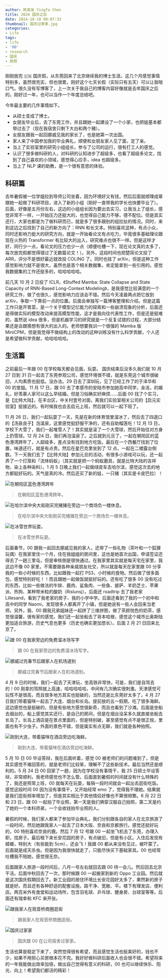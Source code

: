 ```yaml
---
author: 陈英发 Yingfa Chen
title: 2024 国庆之后
date: 2024-10-10 00:07:33
thumbnail: 国庆过家家.jpg
categories:
- Life
tags:
- life
- '00'
- research
- 国庆
- 放假
---
```


刚刚放完 🇨🇳 国庆假，从东莞回来了北京继续我的博士生涯。这几个月感觉事情特别多，虽然很充实，但也很累，刚好这个七天长假（实际只有五天）可以让我喘口气。很久没有写博客了，上一次关于我自己的博客内容好像就是去年国庆之后的。刚好过一年，也可以当作一个年度总结吧。

<!-- more -->

今年最主要的几件事情如下。

- 从硕士变成了博士。
- 女朋友毕业后，去了东莞工作，并且跟她一起建设了一个小家，也把娃基本都带过去了（现在我宿舍只剩下大白和两个猪）。
- 女朋友跟我一起回挪威见我的家长了，也是她第一次出国。
- 家人来了中国参加我的毕业典礼，顺便和女朋友家人见了面，定了亲。
- 当上了实验室里的研究小组组长，参与了公司的运行，很有打工人的感觉。
- 认识了很多做科研的人，对科研的认知进步了超级多，也看了超级多论文，找到了自己喜欢的小领域，感觉得心应手，idea 也超级多。
- 当上了 NLP 课的助教，是一个很有意思的体验。

## 科研篇

去年暑假被一位学姐拉到导师公司坐着，因为环境好又有钱，然后后面就顺理成章跟她一起做了科研项目，进入了新的小组（刚好一直带我的学长也快要毕业了）。后面，好像是五月份左右，这边的小组组长因为要出去实习，让我当上了组长，感觉非常不一样，一开始压力还挺大的，也觉得自己能力不够，德不配位。但是其实还行，大家也都是为了做科研而已，就是多了很多跟别的组拉扯的情况。同时，来到这边之后找到了自己的新方向了：RNN 和长文本。特别喜欢这种，有点小众，同时还影响力挺大的研究方向，就是一开始看论文有点吃力，毕竟很多基础理论跟现在火热的 Transformer 有比较大的出入，研究难点也很不一样。但是这样才好，同行少一点，看论文的压力也少一点（顺便吐槽一下，现在论文真的太多了，每次放完假都觉得错过了无数篇论文！）。另外，这段时间也把楚简论文投了 ARR，评分不是很好最近就改投 COLING 了。同时也挂了 arXiv，但是这种工作感觉影响力就不是很大，虽然也是首个相关数据集，肯定能拿到一些引用的。感觉我数据集的工作还挺多的，哈哈哈哈哈。

前几天 10 月 2 日投了 ICLR，《Stuffed Mamba: State Collapse and State Capacity of RNN-Based Long-Context Modeling》，是我感觉比较满意的一个研究工作，做了也很久，感觉影响力应该会不错。然后今天凌晨两点把它放到 arXiv，争取一下靠前一点的位置。后面会单独写一篇博客整理和介绍。但是这篇工作只是开胃菜，是一个关于模型记忆能力的探索和一些崩溃现象的分析，后面还是得做实际的模型改动来提高模型性能，这才是我向往代表性工作，但是还是挺难的，虽然说 idea 很多，但是机器学习的研究就是一个反复试错的过程，大部分结果还是会跟猜想有很大的出入的。老师想要我训一个很强的 Mamba 版 MiniCPM，但是我觉得不做结构上的改动的这种训练没有什么科学贡献，个人还是希望做科学贡献，哈哈哈哈哈。

## 生活篇

之前最后一年跟 00 在学校每天都会见面，玩耍。 国庆结束后没多久我们就 10 月 27 日到 31 日一起去了东莞参观公司，感觉环境很不错，就是东莞这个城市很破旧，人均素质也挺低。没办法。29 日去了深圳玩，见了已经工作了的于泽华和 00 的堂姐。11 月 17 日，跟 00 去了孝感市的安陆市参加她高中同学，金洁，的婚礼，好羡慕人家可以这么早结婚。但是习俗确实好麻烦……后面 00 找了个实习，是【比特大陆】，在丰台区，中关村壹号对面，离我们实验室相关公司的【启元实验室】挺接近的。有时候我也会去启元上班，然后就可以一起下班了。

11 月 26 日，我们一起玩耍了一天，先是在新的体育馆里溜冰了，然后去了四道口的【汤泉良子】泡温泉，这里感觉挺舒服干净的，还有自助榴莲吃！12 月 13 日，学校下大雪了，我们一起堆雪人了！其实就是滚了一个大雪球，然后开始往对方身上扔雪球。12 月 24 日，我们再泡温泉了。之后就到元旦了，一起在朝阳区的蓝色港湾跨年了，人超级多，差点没有找到地方吃饭。最后在一个西餐厅找到了位置，味道还行，就是有点贵。然后在星巴克里坐到了 12 点，一起在二楼露台倒数。下一天我们去了【比特大陆】参加元旦的活动，有很多小游戏可以玩，还一起弄了一个灯笼和「流体蚂蚁」（其实就是把一个蚂蚁磨具，就是比特大陆的吉祥物，染上各种染料）。1 月 5 日晚上我们一起做绿皮车去哈尔滨，感觉这次去的地方都挺好玩的。天气是真的冷。然后还买了新的娃，一只猪（其实是卡皮巴拉）！

![在朝阳区蓝色港湾跨年](./2024国庆之后/跨年.jpg "在朝阳区蓝色港湾跨年。")

> 在朝阳区蓝色港湾跨年。

![在哈尔滨中央大街刚买完猪猪在旁边一个商场负一楼休息。](./2024国庆之后/猪猪.jpg "在哈尔滨中央大街刚买完猪猪在旁边一个商场负一楼休息。")

> 在哈尔滨中央大街刚买完猪猪在旁边一个商场负一楼休息。

![在冰雪世界玩耍。](./2024国庆之后/冰雪世界.jpg "在冰雪世界玩耍。")

> 在冰雪世界玩耍。

后面春节，00 跟我一起回去挪威见我的家人，还带了一些礼物（茶叶和一个狐狸玩偶）在我家里住一个月，住在我姐姐的房间里，这也是她首次出国，申请签证还得去了一趟三里屯，但是审核倒是很快通过。在我家里其实就是每天宅在家里，我这边不像 00 家里，不需要跟各种亲戚朋友社交，所以就是每天在家里跟 00 分享我的一些小时候的东西，比如跟我一起打 PS3，小时候的食物。然后做了很多面包，感觉特别好吃！！而且跟她一起做饭就挺好玩的。还有吃了很多 00 没有吃过的东西，比如一些做法的牛排、鹿肉、鲨鱼肉、一些鱼、披萨、羊奶芝士、苹果派、热狗、某种带米粒的酸奶（Rislunsj）。后面还 roadtrip 去了我老家 Lillesand，看到了我老家的房子、我的小学中学。后面还看到了我的一个初中和高中的同学 Naomi，发现很多人都离开了小镇，但是她说有一些人会回来当老师。另外，我、00 跟我兄弟姐妹还一起拼了三维拼图，做了茶颜悦色的奶茶，感觉很温馨，很有家的感觉。我们还一起坐船去了哥本哈根，感觉这个城市比奥斯陆更加适合旅游，历史气息也更多（历史也确实更加悠长）。后面 2 月 21 日回来北京了。

![跟 00 在我家旁边的免费溜冰场写字](./2024国庆之后/溜冰写字.jpg "跟 00 在我家旁边的免费溜冰场写字。")

> 跟 00 在我家旁边的免费溜冰场写字。

![挪威过完春节后跟家人在机场道别](./2024国庆之后/离开挪威.jpg "挪威过完春节后跟家人在机场道别。")

> 挪威过完春节后跟家人在机场道别。

4 月 9 日的时候，我们一起去了天津玩，坐高铁非常快，可是，我们是自驾去的！00 刚拿的驾照就上高速，哈哈哈哈哈，中间有几次确实很刺激。天津感觉可玩性不是很高，而且很多地方其实也挺破的，当然还是比东莞好太多了。4 月 27 日我们带着猫咪一起去了大连、烟台和长岛。提前放的五一假期，吃了很多海鲜。这边感觉也是挺破的，但是有些地方感觉很新奇，而且也看到了沙滩。后面是坐船去烟台的，船上感觉其实还行，是自己的房间，但是在烟台没呆多久就直接坐船去长岛了。长岛上酒店是在景点里面的，但是特别破，甚至感觉有点不是很正规，里面也有不少虫子。外面的景色不错，但是属实有点无聊，我们就是各种拍照。

![刚到大连，带着猫咪在酒店旁边吃海鲜。](./2024国庆之后/大连猫咪吃饭.jpg "刚到大连，带着猫咪在酒店旁边吃海鲜。")

> 刚到大连，带着猫咪在酒店旁边吃海鲜。

5 月 10 日 00 毕设答辩，我在后面听着，感觉 00 被老师们的问题难到了，但是其实感觉不难回答的，就是老师们比较笨，理解不了这些新技术。最后当然还是顺利的。5 月 24 日 00 回家了一趟，因为在学校没有事情干，我 25 日硕士毕设答辩，非常顺利，我老师感觉也不怎么管。后面直到暑假的时间就没有什么特殊的了，我还是照常上班，00 就每天在玩耍，每隔一段时间就会一起出去逛街吃饭。感觉这段时间 00 因为没有事情干，又开始经常 emo 了，觉得我不理她。结果就是我们逛街频率增加了，但是其实相比于其他情侣好像也不算很频繁。6 月 22 日和 23 日，跟 00 一起拍了毕业照，第一天是我们俩穿汉服自己拍照，第二天是约了她的一个本科师弟，一个会收钱拍毕业照的人。

暑假的时候，我们家人都来了参加毕业典礼，我们分别跟各自的家人在北京旅游了一段时间，然后她跟我家人一起去了日本大阪、奈良和京都旅行。感觉还挺好玩的，00 特别喜欢奈良的鹿。然后 7 月 12 号跟 00 一起坐飞机去了东莞，办理入职，找房子。最后租下来长安花园的房子，有点破旧，但是有小区。入住后发现有蟑螂，特别大（有些能到 5cm），还会飞！我跟 00 都从来没有见过，被吓蒙了。后面就是成天杀虫。但是因为我很快就走了，只能尽快买下基础家具。00 也经常吐槽我不陪她，感觉很无奈。

后面跟家人旅游一段时间后，八月一号左右就回去跟 00 待一会儿。然后回去北京干活。后面中秋回去了一次，那时候跟 00 一起搬家到新的 Oppo 工业园。然后就是这次国庆假期回去了。新工业园的居住环境比长安花园好太多了，果然新的房子就是好。而且还有各种舒适的配套设施，路干净、宽敞、平。楼下有理发店、便利店。两百米外有食堂和运动场所，包含羽毛球、乒乓球、健身房、台球室等等。后面还有瑞幸和 KFC 来开张。

![跟我家人在观音桥商圈逛街](./2024国庆之后/重庆.jpg "跟我家人在观音桥商圈逛街。")

> 跟我家人在观音桥商圈逛街。

![国庆过家家](2024国庆之后/国庆过家家.jpg "国庆跟 00 在公司宿舍过家家。")

> 国庆跟 00 在公司宿舍过家家。

生活也算是稳定下来了，突然觉得很有希望，而且感觉生活也挺美好的，钱也不少，如果不用担心买房根本花不完。我好好做科研后面收入也会很不错。希望将来的一年我能做出效率加倍，做出自己觉得有意义的科研，00 也可以继续快乐、阳光、向上！希望我们都活的精彩！
